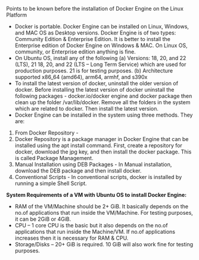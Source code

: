 Points to be known before the installation of Docker Engine on the Linux Platform 
- Docker is portable. Docker Engine can be installed on Linux, Windows, and MAC OS as Desktop versions. Docker Engine is of two types: Community Edition & Enterprise Edition. It is better to install the Enterprise edition of Docker Engine on Windows & MAC. On Linux OS, community, or Enterprise edition anything is fine. 
- On Ubuntu OS, install any of the following 
(a) Versions: 18, 20, and 22 (LTS), 21
18, 20, and 22 (LTS – Long Term Service) which are used for production purposes. 21 is for testing purposes. 
(b) Architecture supported x86_64 (amd64), arm64, armhf, and s390x
- To install the latest version of docker, uninstall the older version of docker. Before installing the latest version of docker uninstall the following packages - docker.io/docker engine and docker package then clean up the folder /var/lib/docker. Remove all the folders in the system which are related to docker. Then install the latest version.
- Docker Engine can be installed in the system using three methods. They are:
1. From Docker Repository -
2. Docker Repository is a package manager in Docker Engine that can be installed using the apt install command. First, create a repository for docker, download the jpg key, and then install the docker package. This is called Package Management.
3. Manual Installation using DEB Packages -  In Manual installation, download the DEB package and then install docker.
4. Conventional Scripts - In conventional scripts, docker is installed by running a simple Shell Script.

**System Requirements of a VM with Ubuntu OS to install Docker Engine:**
- RAM of the VM/Machine should be 2+ GiB.  It basically depends on the no.of applications that run inside the VM/Machine. For testing purposes, it can be 2GiB or 4GiB. 
- CPU – 1 core CPU is the basic but it also depends on the no.of applications that run inside the Machine/VM. If no.of applications increases then it is necessary for RAM & CPU. 
- Storage/Disks – 20+ GiB is required. 10 GiB will also work fine for testing purposes. 

